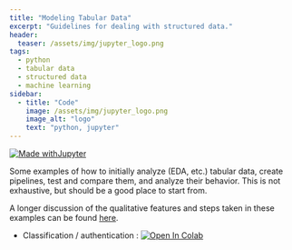 ```yaml
---
title: "Modeling Tabular Data"
excerpt: "Guidelines for dealing with structured data."
header:
  teaser: /assets/img/jupyter_logo.png
tags:
  - python
  - tabular data
  - structured data
  - machine learning
sidebar:
  - title: "Code"
    image: /assets/img/jupyter_logo.png
    image_alt: "logo"
    text: "python, jupyter"
---
```


<!-- Enter details at https://mybinder.org/, then copy the badge below -->

[![Made withJupyter](https://img.shields.io/badge/Made%20with-Jupyter-orange?style=for-the-badge&logo=Jupyter)](https://jupyter.org/try)

Some examples of how to initially analyze (EDA, etc.) tabular data, create pipelines, test and compare them, and analyze their behavior.  This is not exhaustive, but should be a good place to start from.

A longer discussion of the qualitative features and steps taken in these examples can be found [here](/tutorials/tabular_data_ml_workflow).

* Classification / authentication : <!-- [![Binder](https://mybinder.org/badge_logo.svg)](https://mybinder.org/v2/gh/nathan-mahynski/nathan-mahynski.github.io/public?filepath=%2F_examples%2Ftabular_data%2Fclassification%2Fexample.ipynb) --> [![Open In Colab](https://colab.research.google.com/assets/colab-badge.svg)](https://colab.research.google.com/github/nathan-mahynski/nathan-mahynski.github.io/blob/public/_examples/tabular_data/classification/example.ipynb)

